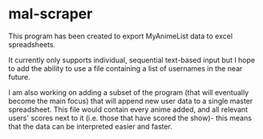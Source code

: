 # mal-scraper
This program has been created to export MyAnimeList data to excel spreadsheets.

It currently only supports individual, sequential text-based input but I hope to add the ability to use a file containing a list of usernames in the near future.

I am also working on adding a subset of the program (that will eventually become the main focus) that will append new user data to a single master spreadsheet.
This file would contain every anime added, and all relevant users' scores next to it (i.e. those that have scored the show)- this means that the data can be 
interpreted easier and faster.
